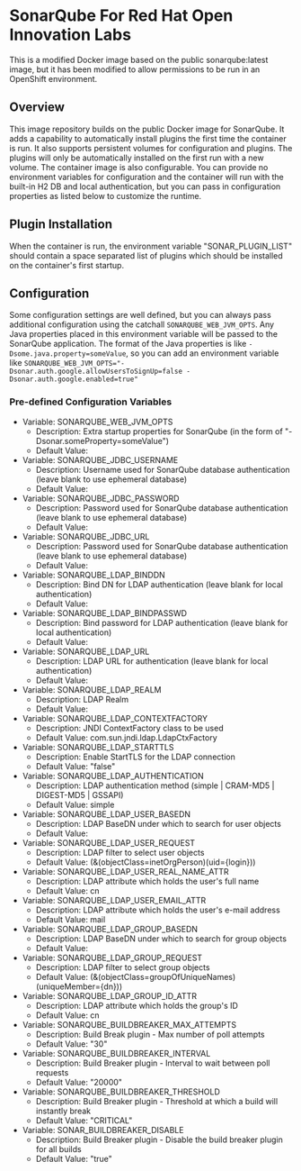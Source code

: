 # SonarQube For Red Hat Open Innovation Labs
This is a modified Docker image based on the public sonarqube:latest
image, but it has been modified to allow permissions to be run in an
OpenShift environment.

## Overview
This image repository builds on the public Docker image for SonarQube. It adds a capability to automatically install
plugins the first time the container is run. It also supports persistent volumes for configuration and plugins. The
plugins will only be automatically installed on the first run with a new volume. The container image is also 
configurable. You can provide no environment variables for configuration and the container will run with the built-in
H2 DB and local authentication, but you can pass in configuration properties as listed below to customize the runtime.

## Plugin Installation
When the container is run, the environment variable "SONAR_PLUGIN_LIST" should contain a space separated list of 
plugins which should be installed on the container's first startup.

## Configuration
Some configuration settings are well defined, but you can always pass additional configuration using the catchall
`SONARQUBE_WEB_JVM_OPTS`. Any Java properties placed in this environment variable will be passed to the SonarQube 
application. The format of the Java properties is like `-Dsome.java.property=someValue`, so you can add an environment
variable like `SONARQUBE_WEB_JVM_OPTS="-Dsonar.auth.google.allowUsersToSignUp=false -Dsonar.auth.google.enabled=true"`

### Pre-defined Configuration Variables

* Variable: SONARQUBE_WEB_JVM_OPTS
  * Description: Extra startup properties for SonarQube (in the form of "-Dsonar.someProperty=someValue")
  * Default Value:
* Variable: SONARQUBE_JDBC_USERNAME
  * Description: Username used for SonarQube database authentication (leave blank to use ephemeral database)
  * Default Value:
* Variable: SONARQUBE_JDBC_PASSWORD
  * Description: Password used for SonarQube database authentication (leave blank to use ephemeral database)
  * Default Value:
* Variable: SONARQUBE_JDBC_URL
  * Description: Password used for SonarQube database authentication (leave blank to use ephemeral database)
  * Default Value:
* Variable: SONARQUBE_LDAP_BINDDN
  * Description: Bind DN for LDAP authentication (leave blank for local authentication)
  * Default Value:
* Variable: SONARQUBE_LDAP_BINDPASSWD
  * Description: Bind password for LDAP authentication (leave blank for local authentication)
  * Default Value:
* Variable: SONARQUBE_LDAP_URL
  * Description: LDAP URL for authentication (leave blank for local authentication)
  * Default Value:
* Variable: SONARQUBE_LDAP_REALM
  * Description: LDAP Realm
  * Default Value:
* Variable: SONARQUBE_LDAP_CONTEXTFACTORY
  * Description: JNDI ContextFactory class to be used
  * Default Value: com.sun.jndi.ldap.LdapCtxFactory
* Variable: SONARQUBE_LDAP_STARTTLS
  * Description: Enable StartTLS for the LDAP connection
  * Default Value: "false"
* Variable: SONARQUBE_LDAP_AUTHENTICATION
  * Description:  LDAP authentication method (simple | CRAM-MD5 | DIGEST-MD5 | GSSAPI)
  * Default Value: simple
* Variable: SONARQUBE_LDAP_USER_BASEDN
  * Description: LDAP BaseDN under which to search for user objects
  * Default Value:
* Variable: SONARQUBE_LDAP_USER_REQUEST
  * Description: LDAP filter to select user objects
  * Default Value: (&(objectClass=inetOrgPerson)(uid={login}))
* Variable: SONARQUBE_LDAP_USER_REAL_NAME_ATTR
  * Description: LDAP attribute which holds the user's full name
  * Default Value: cn
* Variable: SONARQUBE_LDAP_USER_EMAIL_ATTR
  * Description: LDAP attribute which holds the user's e-mail address
  * Default Value: mail
* Variable: SONARQUBE_LDAP_GROUP_BASEDN
  * Description: LDAP BaseDN under which to search for group objects
  * Default Value:
* Variable: SONARQUBE_LDAP_GROUP_REQUEST
  * Description: LDAP filter to select group objects
  * Default Value: (&(objectClass=groupOfUniqueNames)(uniqueMember={dn}))
* Variable: SONARQUBE_LDAP_GROUP_ID_ATTR
  * Description: LDAP attribute which holds the group's ID
  * Default Value: cn
* Variable: SONARQUBE_BUILDBREAKER_MAX_ATTEMPTS
  * Description: Build Break plugin - Max number of poll attempts
  * Default Value: "30"
* Variable: SONARQUBE_BUILDBREAKER_INTERVAL
  * Description: Build Breaker plugin - Interval to wait between poll requests
  * Default Value: "20000"
* Variable: SONARQUBE_BUILDBREAKER_THRESHOLD
  * Description: Build Breaker plugin - Threshold at which a build will instantly break
  * Default Value: "CRITICAL"
* Variable: SONAR_BUILDBREAKER_DISABLE
  * Description: Build Breaker plugin - Disable the build breaker plugin for all builds
  * Default Value: "true"
